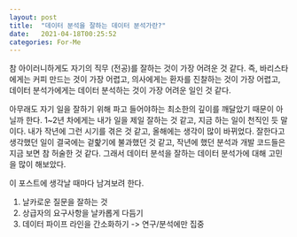 ```yaml
---
layout: post
title:  "데이터 분석을 잘하는 데이터 분석가란?"
date:   2021-04-18T00:25:52
categories: For-Me
---
```


참 아이러니하게도 자기의 직무 (전공)를 잘하는 것이 가장 어려운 것 같다. 즉, 바리스타에게는 커피 만드는 것이 가장 어렵고, 의사에게는 환자를 진찰하는 것이 가장 어렵고, 데이터 분석가에게는 데이터 분석하는 것이 가장 어려운 일인 것 같다.


아무래도 자기 일을 잘하기 위해 파고 들어야하는 최소한의 깊이를 깨달았기 때문이 아닐까 한다. 1~2년 차에게는 내가 일을 제일 잘하는 것 같고, 지금 하는 일이 천직인 듯 말이다.
내가 작년에 그런 시기를 겪은 것 같고, 올해에는 생각이 많이 바뀌었다. 잘한다고 생각했던 일이 결국에는 겉핥기에 불과했던 것 같고, 작년에 했던 분석과 개발 코드들은 지금 보면 참 허술한 것 같다.
그래서 데이터 분석을 잘하는 데이터 분석가에 대해 고민을 많이 해보았다.


이 포스트에 생각날 때마다 남겨보려 한다.


1. 날카로운 질문을 잘하는 것 
2. 상급자의 요구사항을 날카롭게 다듬기
3. 데이터 파이프 라인을 간소화하기 -> 연구/분석에만 집중
